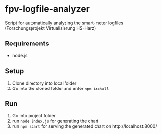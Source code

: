 # fpv-logfile-analyzer
Script for automatically analyzing the smart-meter logfiles (Forschungsprojekt Virtualisierung HS-Harz)

## Requirements

* node.js

## Setup

1. Clone directory into local folder
2. Go into the cloned folder and enter `npm install`

## Run

1. Go into project folder
2. run `node index.js` for generating the chart
3. run `npm start` for serving the generated chart on http://localhost:8000/

